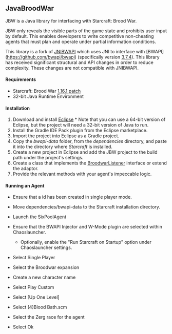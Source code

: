 ## JavaBroodWar

JBW is a Java library for interfacing with Starcraft: Brood War. 

JBW only reveals the visible parts of the game state and prohibits user input by default. This enables developers to write competitive non-cheating agents that must plan and operate under partial information conditions. 

This library is a fork of [JNIBWAPI](https://code.google.com/p/jnibwapi/) which uses JNI to interface with [BWAPI] (https://github.com/bwapi/bwapi) (specifically version [3.7.4](https://github.com/bwapi/bwapi/tree/c15a6ffdc0867c360fe4c59d8327b2007a96017b)). This library has received significant structural and API changes in order to reduce complexity. These changes are not compatible with JNIBWAPI. 

#### Requirements

  * Starcraft: Brood War [1.16.1 patch](http://ftp.blizzard.com/pub/broodwar/patches/PC/BW-1161.exe)
  * 32-bit Java Runtime Environment

#### Installation

  1. Download and install [Eclipse](https://www.eclipse.org/downloads/download.php?file=/technology/epp/downloads/release/luna/SR1/eclipse-java-luna-SR1-win32.zip)
    * Note that you can use a 64-bit version of Eclipse, but the project will need a 32-bit version of Java to run.
  2. Install the Gradle IDE Pack plugin from the Eclipse marketplace.
  3. Import the project into Eclipse as a Gradle project.
  4. Copy the *bwapi-data* folder, from the *dependencies* directory, and paste it into the directory where *Starcraft* is installed.
  4. Create a new project in Eclipse and add the JBW project to the build path under the project's settings.
  5. Create a class that implements the [BroodwarListener](src/main/java/com/harbinger/jbw/BroodwarListener.java) interface or extend the adaptor.
  6. Provide the relevant methods with your agent's impeccable logic.

#### Running an Agent

  - Ensure that a id has been created in single player mode.
  - Move dependencies/bwapi-data to the Starcraft installation directory.
  - Launch the SixPoolAgent
  - Ensure that the BWAPI Injector and W-Mode plugin are selected within Chaoslauncher.
    - Optionally, enable the "Run Starcraft on Startup" option under Chaoslauncher settings.

  - Select Single Player
  - Select the Broodwar expansion
  - Create a new character name
  - Select Play Custom
  - Select [Up One Level]
  - Select (4)Blood Bath.scm
  - Select the Zerg race for the agent
  - Select Ok
